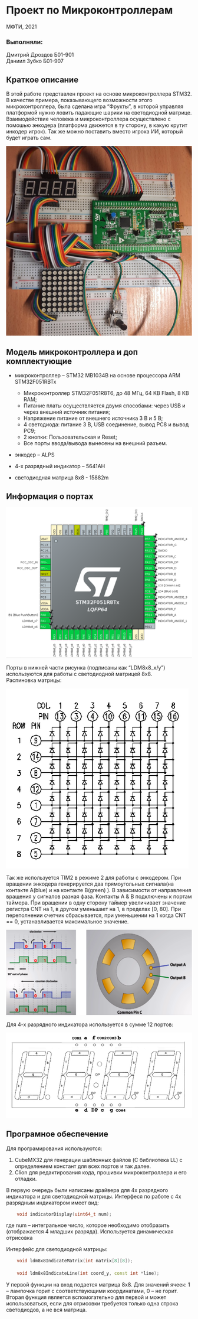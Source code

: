# Проект по Микроконтроллерам

МФТИ, 2021

### Выполняли:
Дмитрий Дроздов Б01-901 \
Даниил Зубко Б01-907


## Краткое описание

В этой работе представлен проект на основе микроконтроллера STM32. В качестве примера,
показывающего возможности этого микроконтроллера, была сделана игра “Фрукты”, в 
которой управляя платформой нужно ловить падающие шарики на светодиодной матрице. 
Взаимодействие человека и микроконтроллера осуществлено с помошью энкодера 
(платформа движется в ту сторону, в какую крутит инкодер игрок). Так же можно 
поставить вместо игрока ИИ, который будет играть сам.

![](pictures/proj.jpg)

## Модель микроконтроллера и доп комплектующие

* микроконтроллер – STM32 MB1034B на основе процессора
ARM STM32F051RBTx
    + Микроконтроллер STM32F051R8T6, до 48 МГц, 64 KB Flash, 8 KB RAM;
    + Питание платы осуществляется двумя способами: через USB и через внешний источник питания;
    + Напряжение питание от внешнего источника 3 В и 5 В;
    + 4 светодиода: питание 3 В, USB соединение, вывод PC8 и вывод PC9;
    + 2 кнопки: Пользовательская и Reset;
    + Все порты ввода/вывода вынесены на внешний разъем.
    
* энкодер – ALPS

* 4-х разрядный индикатор – 5641AH

* светодиодная матрица 8х8 - 15882m


## Информация о портах

![](pictures/ports.png)

Порты в нижней части рисунка (подписаны как “LDM8x8_x/y”) используются для работы с
светодиодной матрицей 8х8. \
Распиновка матрицы:        

![](pictures/ldm8x8.png)

Так же используется TIM2 в режиме 2 для работы с энкодером.
При вращении энкодера генерируется два прямоугольных сигнала(на контакте A(blue) и 
на контакте B(green) ). В зависимости от направления вращения у сигналов разная фаза.
Контакты A & B  подключены к портам таймера. При вращении в одну сторону таймер 
увеличивает значение регистра CNT на 1, в другом уменьшает на 1, в пределах [0, 80].
При переполнении счетчик сбрасывается, при уменьшении на 1 когда CNT == 0, 
устанавливается максимальное значение.

![](pictures/encoder.png)

Для 4-х разрядного индикатора используется в сумме 12 портов:

![](pictures/4d-indicator.jpg)


## Програмное обеспечение

Для програмирования используются:
1. CubeMX32 для генерации шаблонных файлов (C библиотека LL) с определением констант для всех портов и так далее.
2. Clion для редактирования кода, прошивки микроконтроллера и его отладки.

В первую очередь были написаны драйвера для 4х разрядного индикатора и для светодиодной матрицы.
Интерфеся по работе с 4х разрядным индикатором имеет вид:

```C++
    void indicatorDisplay(uint64_t num);
```

где num – интегральное число, которое необходимо отобразить (отображается 4 младших разряда). Используется динамическая отрисовка

Интерфейс для светодиодной матрицы:

```C++
    void ldm8x8IndicateMatrix(int matrix[8][8]);

    void ldm8x8IndicateLine(int coord_y, const int *line);
```

У первой функции на вход подается матрица 8х8. Для значений ячеек: 1 – лампочка горит с соответствующими координатами, 0 – не горит.
Вторая функция является вспомогательно для первой и может использоваться, если для отрисовки требуется только одна строка светодиодов, а не вся матрица.